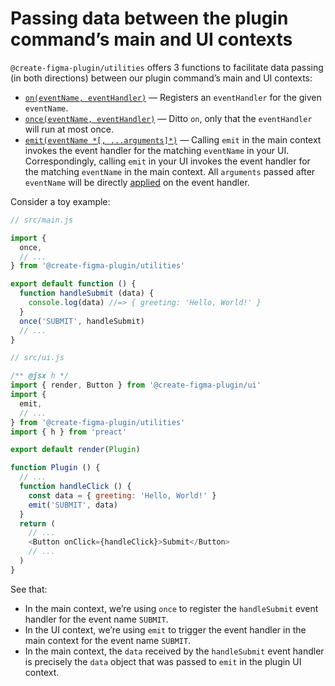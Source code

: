 # Passing data between the plugin command’s main and UI contexts

`@create-figma-plugin/utilities` offers 3 functions to facilitate data passing (in both directions) between our plugin command’s main and UI contexts:

- [`on(eventName, eventHandler)`](/docs/utility-functions.md#const-off--oneventname-eventhandler) — Registers an `eventHandler` for the given `eventName`.
- [`once(eventName, eventHandler)`](/docs/utility-functions.md#const-off--onceeventname-eventhandler) — Ditto `on`, only that the `eventHandler` will run at most once.
- [`emit(eventName *[, ...arguments]*)`](/docs/utility-functions.md#emiteventname--arguments) — Calling `emit` in the main context invokes the event handler for the matching `eventName` in your UI. Correspondingly, calling `emit` in your UI invokes the event handler for the matching `eventName` in the main context. All `arguments` passed after `eventName` will be directly [applied](https://developer.mozilla.org/en-US/docs/Web/JavaScript/Reference/Global_Objects/Function/apply) on the event handler.

Consider a toy example:

```js
// src/main.js

import {
  once,
  // ...
} from '@create-figma-plugin/utilities'

export default function () {
  function handleSubmit (data) {
    console.log(data) //=> { greeting: 'Hello, World!' }
  }
  once('SUBMIT', handleSubmit)
  // ...
}
```

```js
// src/ui.js

/** @jsx h */
import { render, Button } from '@create-figma-plugin/ui'
import {
  emit,
  // ...
} from '@create-figma-plugin/utilities'
import { h } from 'preact'

export default render(Plugin)

function Plugin () {
  // ...
  function handleClick () {
    const data = { greeting: 'Hello, World!' }
    emit('SUBMIT', data)
  }
  return (
    // ...
    <Button onClick={handleClick}>Submit</Button>
    // ...
  )
}
```

See that:

- In the main context, we’re using `once` to register the `handleSubmit` event handler for the event name `SUBMIT`.
- In the UI context, we’re using `emit` to trigger the event handler in the main context for the event name `SUBMIT`.
- In the main context, the `data` received by the `handleSubmit` event handler is precisely the `data` object that was passed to `emit` in the plugin UI context.
